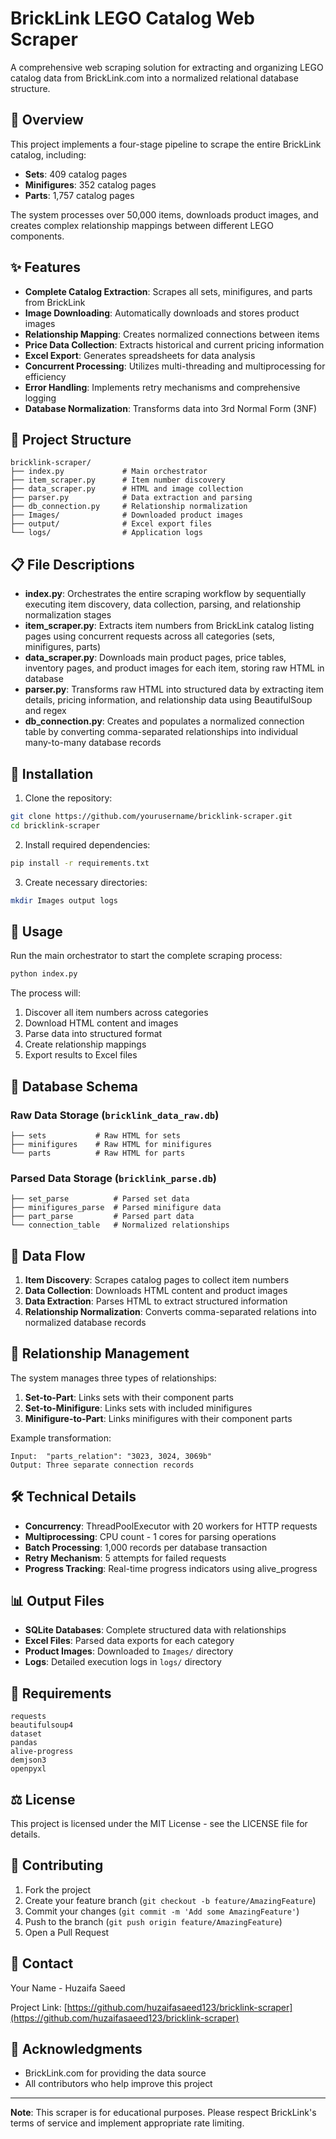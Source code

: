 # BrickLink LEGO Catalog Web Scraper

A comprehensive web scraping solution for extracting and organizing LEGO catalog data from BrickLink.com into a normalized relational database structure.

## 🎯 Overview

This project implements a four-stage pipeline to scrape the entire BrickLink catalog, including:
- **Sets**: 409 catalog pages
- **Minifigures**: 352 catalog pages  
- **Parts**: 1,757 catalog pages

The system processes over 50,000 items, downloads product images, and creates complex relationship mappings between different LEGO components.

## ✨ Features

- **Complete Catalog Extraction**: Scrapes all sets, minifigures, and parts from BrickLink
- **Image Downloading**: Automatically downloads and stores product images
- **Relationship Mapping**: Creates normalized connections between items
- **Price Data Collection**: Extracts historical and current pricing information
- **Excel Export**: Generates spreadsheets for data analysis
- **Concurrent Processing**: Utilizes multi-threading and multiprocessing for efficiency
- **Error Handling**: Implements retry mechanisms and comprehensive logging
- **Database Normalization**: Transforms data into 3rd Normal Form (3NF)

## 📁 Project Structure

```
bricklink-scraper/
├── index.py             # Main orchestrator
├── item_scraper.py      # Item number discovery
├── data_scraper.py      # HTML and image collection
├── parser.py            # Data extraction and parsing
├── db_connection.py     # Relationship normalization
├── Images/              # Downloaded product images
├── output/              # Excel export files
└── logs/                # Application logs
```

## 📋 File Descriptions

- **index.py**: Orchestrates the entire scraping workflow by sequentially executing item discovery, data collection, parsing, and relationship normalization stages
- **item_scraper.py**: Extracts item numbers from BrickLink catalog listing pages using concurrent requests across all categories (sets, minifigures, parts)
- **data_scraper.py**: Downloads main product pages, price tables, inventory pages, and product images for each item, storing raw HTML in database
- **parser.py**: Transforms raw HTML into structured data by extracting item details, pricing information, and relationship data using BeautifulSoup and regex
- **db_connection.py**: Creates and populates a normalized connection table by converting comma-separated relationships into individual many-to-many database records

## 🚀 Installation

1. Clone the repository:
```bash
git clone https://github.com/yourusername/bricklink-scraper.git
cd bricklink-scraper
```

2. Install required dependencies:
```bash
pip install -r requirements.txt
```

3. Create necessary directories:
```bash
mkdir Images output logs
```

## 📖 Usage

Run the main orchestrator to start the complete scraping process:

```bash
python index.py
```

The process will:
1. Discover all item numbers across categories
2. Download HTML content and images
3. Parse data into structured format
4. Create relationship mappings
5. Export results to Excel files

## 💾 Database Schema

### Raw Data Storage (`bricklink_data_raw.db`)
```
├── sets           # Raw HTML for sets
├── minifigures    # Raw HTML for minifigures
└── parts          # Raw HTML for parts
```

### Parsed Data Storage (`bricklink_parse.db`)
```
├── set_parse          # Parsed set data
├── minifigures_parse  # Parsed minifigure data
├── part_parse         # Parsed part data
└── connection_table   # Normalized relationships
```

## 🔄 Data Flow

1. **Item Discovery**: Scrapes catalog pages to collect item numbers
2. **Data Collection**: Downloads HTML content and product images
3. **Data Extraction**: Parses HTML to extract structured information
4. **Relationship Normalization**: Converts comma-separated relations into normalized database records

## 🔗 Relationship Management

The system manages three types of relationships:

1. **Set-to-Part**: Links sets with their component parts
2. **Set-to-Minifigure**: Links sets with included minifigures
3. **Minifigure-to-Part**: Links minifigures with their component parts

Example transformation:
```
Input:  "parts_relation": "3023, 3024, 3069b"
Output: Three separate connection records
```

## 🛠️ Technical Details

- **Concurrency**: ThreadPoolExecutor with 20 workers for HTTP requests
- **Multiprocessing**: CPU count - 1 cores for parsing operations
- **Batch Processing**: 1,000 records per database transaction
- **Retry Mechanism**: 5 attempts for failed requests
- **Progress Tracking**: Real-time progress indicators using alive_progress

## 📊 Output Files

- **SQLite Databases**: Complete structured data with relationships
- **Excel Files**: Parsed data exports for each category
- **Product Images**: Downloaded to `Images/` directory
- **Logs**: Detailed execution logs in `logs/` directory

## 📄 Requirements

```
requests
beautifulsoup4
dataset
pandas
alive-progress
demjson3
openpyxl
```

## ⚖️ License

This project is licensed under the MIT License - see the LICENSE file for details.

## 🤝 Contributing

1. Fork the project
2. Create your feature branch (`git checkout -b feature/AmazingFeature`)
3. Commit your changes (`git commit -m 'Add some AmazingFeature'`)
4. Push to the branch (`git push origin feature/AmazingFeature`)
5. Open a Pull Request

## 📧 Contact

Your Name - Huzaifa Saeed

Project Link: [https://github.com/huzaifasaeed123/bricklink-scraper](https://github.com/huzaifasaeed123/bricklink-scraper)

## 🙏 Acknowledgments

- BrickLink.com for providing the data source
- All contributors who help improve this project

---

**Note**: This scraper is for educational purposes. Please respect BrickLink's terms of service and implement appropriate rate limiting.